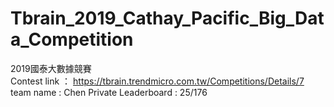 # Tbrain_2019_Cathay_Pacific_Big_Data_Competition
 2019國泰大數據競賽<br>
 Contest link ： https://tbrain.trendmicro.com.tw/Competitions/Details/7<br>
 team name : Chen
 Private Leaderboard : 25/176
